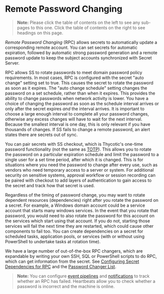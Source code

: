 [title]: # (Remote Password Changing)
[tags]: # (Remote Password Changing)
[priority]: # (1000)

# Remote Password Changing

> **Note:** Please click the table of contents on the left to see any sub-pages to this one. Click the table of contents on the right to see headings on this page.

*Remote Password Changing* (RPC) allows secrets to automatically update a corresponding remote account. You can set secrets for automatic expiration, followed by automatic strong password generation and a remote password update to keep the subject accounts synchronized with Secret Server.

RPC allows SS to rotate passwords to meet domain password policy requirements. In most cases, RPC is configured with the secret "auto change" setting set to true. This causes the secret to rotate the password as soon as it expires. The "auto change schedule" setting changes the password on a set schedule, rather than when it expires. This provides the ability to change passwords when network activity is lower. You have a choice of changing the password as soon as the schedule interval arrives or only after the secret expires *and* the interval arrives. It is important to choose a large enough interval to complete all your password changes, otherwise any excess changes will have to wait for the next interval. Because the smallest interval is one day, this is only relevant if you have thousands of changes. If SS fails to change a remote password, an alert states there are secrets out of sync.

You can pair secrets with SS checkout, which is Thycotic's one-time password functionality (not the same as [TOTP](../authentication/two-factor-authentication/totp/index.md)). This allows you to rotate the password on a particular expiration schedule and limit the password to a single user for a set time period, after which it is changed. This is for situations where you need the password to change after every use, such as vendors who need temporary access to a server or system. For additional security on sensitive systems, approval workflow or session recording can be paired with checkout to add layers of authentication to gain access to the secret and track how that secret is used.

Regardless of the timing of password change, you may want to rotate dependent resources (dependencies) right after you rotate the password on a secret. For example, a Windows domain account could be a service account that starts many windows services. In the event that you rotate that password, you would need to also rotate the password for this account on the services which start using that account. If you do not, starting those services will fail the next time they are restarted, which could cause other components to fail too. You can create dependencies on a secret for scheduled tasks, application pools, or services (with or without using PowerShell to undertake tasks at rotation time).

We have a large number of out-of-the-box RPC changers, which are expandable by writing your own SSH, SQL or PowerShell scripts to do RPC, which can get information from the secret. See [Configuring Secret Dependencies for RPC](./configuring-secret-dependencies-for-rpc/index.md) and the [Password Changer List](./password-changer-list/index.md).

> **Note:** You can configure [event pipelines](../events-and-alerts/event-pipelines/index.md) and [notifications](../events-and-alerts/event-subscription-page/index.md) to track whether an RPC has failed. Heartbeats allow you to check whether a password is incorrect and the machine is online.